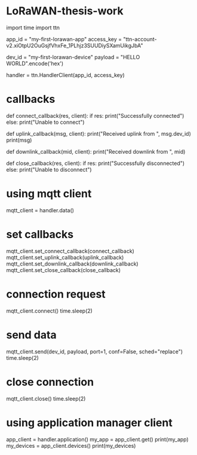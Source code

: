 # LoRaWAN-thesis-work
import time
import ttn

app_id = "my-first-lorawan-app"
access_key = "ttn-account-v2.xiOtpU2OuGsjfVhxFe_1PLhjz3SUUDiySXamUikgJbA"

dev_id = "my-first-lorawan-device"
payload = "HELLO WORLD".encode('hex')

handler = ttn.HandlerClient(app_id, access_key)


# callbacks
def connect_callback(res, client):
  if res:
    print("Successfully connected")
  else:
    print("Unable to connect")	
    
def uplink_callback(msg, client):
  print("Received uplink from ", msg.dev_id)
  print(msg)
    
def downlink_callback(mid, client):
  print("Received downlink from ", mid)

def close_callback(res, client):
  if res:
    print("Successfully disconnected")
  else:
    print("Unable to disconnect")	

	
# using mqtt client
mqtt_client = handler.data()

# set callbacks
mqtt_client.set_connect_callback(connect_callback)
mqtt_client.set_uplink_callback(uplink_callback)
mqtt_client.set_downlink_callback(downlink_callback)
mqtt_client.set_close_callback(close_callback)

# connection request
mqtt_client.connect()
time.sleep(2)

# send data
mqtt_client.send(dev_id, payload, port=1, conf=False, sched="replace")
time.sleep(2)

# close connection
mqtt_client.close()
time.sleep(2)


# using application manager client
app_client =  handler.application()
my_app = app_client.get()
print(my_app)
my_devices = app_client.devices()
print(my_devices)
